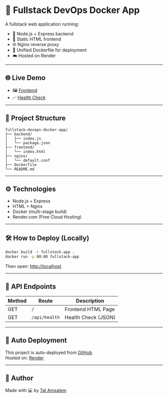 # 🚀 Fullstack DevOps Docker App

A fullstack web application running:
- 🧠 Node.js + Express backend
- 🎨 Static HTML frontend
- 🌐 Nginx reverse proxy
- 🐳 Unified Dockerfile for deployment
- ☁️ Hosted on Render

---

## 🌐 Live Demo

- 🖼️ [Frontend](https://fullstack-devops-docker-app.onrender.com/)
- ✅ [Health Check](https://fullstack-devops-docker-app.onrender.com/api/health)

---

## 📁 Project Structure

```
fullstack-devops-docker-app/
├── backend/
│   ├── index.js
│   └── package.json
├── frontend/
│   └── index.html
├── nginx/
│   └── default.conf
├── Dockerfile
└── README.md
```

---

## ⚙️ Technologies

- Node.js + Express
- HTML + Nginx
- Docker (multi-stage build)
- Render.com (Free Cloud Hosting)

---

## 🛠 How to Deploy (Locally)

```bash
docker build -t fullstack-app .
docker run -p 80:80 fullstack-app
```

Then open: [http://localhost](http://localhost)

---

## 📡 API Endpoints

| Method | Route           | Description          |
|--------|------------------|----------------------|
| GET    | `/`              | Frontend HTML Page   |
| GET    | `/api/health`    | Health Check (JSON)  |

---

## 🔄 Auto Deployment

This project is auto-deployed from [GitHub](https://github.com/taltal1131/fullstack-devops-docker-app)  
Hosted on: [Render](https://fullstack-devops-docker-app.onrender.com/)

---

## 🧠 Author

Made with 💻 by [Tal Amsalem](https://github.com/taltal1131)